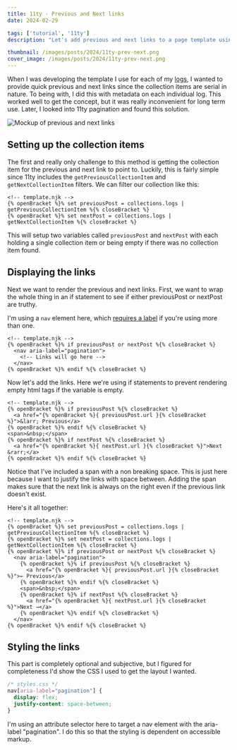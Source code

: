 ```yaml
---
title: 11ty - Previous and Next links
date: 2024-02-29

tags: ['tutorial', '11ty']
description: "Let's add previous and next links to a page template using 11ty collections."

thumbnail: /images/posts/2024/11ty-prev-next.png
cover_image: /images/posts/2024/11ty-prev-next.png
---
```


When I was developing the template I use for each of my [logs](/log), I wanted to provide quick previous and next links since the collection items are serial in nature. To being with, I did this with metadata on each individual log. This worked well to get the concept, but it was really inconvenient for long term use. Later, I looked into 11ty pagination and found this solution.

![Mockup of previous and next links](/images/posts/2024/11ty-prev-next.png)

## Setting up the collection items

The first and really only challenge to this method is getting the collection item for the previous and next link to point to. Luckily, this is fairly simple since 11ty includes the `getPreviousCollectionItem` and `getNextCollectionItem` filters. We can filter our collection like this:

```liquid
<!-- template.njk -->
{% openBracket %}% set previousPost = collections.logs | getPreviousCollectionItem %{% closeBracket %}
{% openBracket %}% set nextPost = collections.logs | getNextCollectionItem %{% closeBracket %}
```

This will setup two variables called `previousPost` and `nextPost` with each holding a single collection item or being empty if there was no collection item found.

## Displaying the links

Next we want to render the previous and next links. First, we want to wrap the whole thing in an if statement to see if either previousPost or nextPost are truthy.

I'm using a `nav` element here, which [requires a label](https://www.aditus.io/patterns/multiple-navigation-landmarks/) if you're using more than one.

```liquid
<!-- template.njk -->
{% openBracket %}% if previousPost or nextPost %{% closeBracket %}
  <nav aria-label="pagination">
    <!-- Links will go here -->
  </nav>
{% openBracket %}% endif %{% closeBracket %}
```

Now let's add the links. Here we're using if statements to prevent rendering empty html tags if the variable is empty.

```liquid
<!-- template.njk -->
{% openBracket %}% if previousPost %{% closeBracket %}
  <a href="{% openBracket %}{ previousPost.url }{% closeBracket %}">&larr; Previous</a>
{% openBracket %}% endif %{% closeBracket %}
<span>&nbsp;</span>
{% openBracket %}% if nextPost %{% closeBracket %}
  <a href="{% openBracket %}{ nextPost.url }{% closeBracket %}">Next &rarr;</a>
{% openBracket %}% endif %{% closeBracket %}
```

Notice that I've included a span with a non breaking space. This is just here because I want to justify the links with space between. Adding the span makes sure that the next link is always on the right even if the previous link doesn't exist.

Here's it all together:

```liquid
<!-- template.njk -->
{% openBracket %}% set previousPost = collections.logs | getPreviousCollectionItem %{% closeBracket %}
{% openBracket %}% set nextPost = collections.logs | getNextCollectionItem %{% closeBracket %}
{% openBracket %}% if previousPost or nextPost %{% closeBracket %}
  <nav aria-label="pagination">
    {% openBracket %}% if previousPost %{% closeBracket %}
      <a href="{% openBracket %}{ previousPost.url }{% closeBracket %}">← Previous</a>
    {% openBracket %}% endif %{% closeBracket %}
    <span>&nbsp;</span>
    {% openBracket %}% if nextPost %{% closeBracket %}
      <a href="{% openBracket %}{ nextPost.url }{% closeBracket %}">Next →</a>
    {% openBracket %}% endif %{% closeBracket %}
  </nav>
{% openBracket %}% endif %{% closeBracket %}
```

## Styling the links

This part is completely optional and subjective, but I figured for completeness I'd show the CSS I used to get the layout I wanted.

```css
/* styles.css */
nav[aria-label="pagination"] {
  display: flex;
  justify-content: space-between;
}
```

I'm using an attribute selector here to target a nav element with the aria-label "pagination". I do this so that the styling is dependent on accessible markup.

